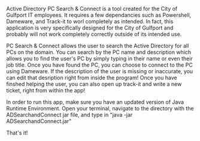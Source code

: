 Active Directory PC Search & Connect is a tool created for the City
of Gulfport IT employees. It requires a few dependancies such as 
Powershell, Dameware, and Track-it to  worl completely as intended. 
In fact, this application is very specifically designed for the City 
of Gulfport and probably will not work completely correctly outside 
of its intended use. 

PC Search & Connect allows the user to search the Active Directory for 
all PCs on the domain. You can search by the PC name and description 
which allows you to find the user's PC by simply typing in their name 
or even their job title. Once you have found the PC, you can choose to 
connect to the PC using Dameware. If the description of the user is 
missing or inaccurate, you can edit that desription right from inside 
the program! Once you have finshed helping the user, you can also open 
up track-it and write a new ticket, right from within the app!

In order to run this app, make sure you have an updated version of Java 
Runtime Environment. Open your terminal, navigate to the directory with 
the ADSearchandConnect jar file, and type in 
"java -jar ADSearchandConnect.jar"

That's it! 



